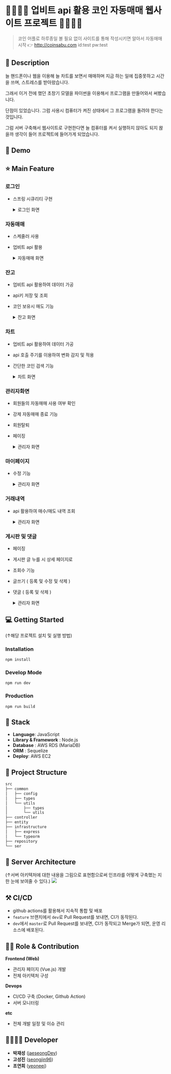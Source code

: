 
# 👨‍👩‍👦‍👦 업비트 api 활용 코인 자동매매 웹사이트 프로젝트 👨‍👩‍👦‍👦 

> 코인 어플로 하루종일 볼 필요 없이 사이트를 통해 작성시키면 알아서 자동매매 시작 👉 http://coinsabu.com   id:test pw:test


## 📖 Description

늘 핸드폰이나 웹을 이용해 늘 차트를 보면서 매매하며 지금 하는 일에 집중못하고 시간을 쓰며, 스트레스를 받아왔습니다.

그래서 이거 전에 했던 초창기 모델을 파이썬을 이용해서 프로그램을 만들어와서 써봤습니다.

단점이 있었습니다. 그럼 사용시 컴퓨터가 켜진 상태에서 그 프로그램을 돌려야 한다는 것입니다.

그럼 서버 구축해서 웹사이트로 구현한다면 늘 컴퓨터를 켜서 실행하지 않아도 되지 왆을까 생각이 들어 프로젝트에 들어가게 되었습니다.


## :baby_chick: Demo

## ⭐ Main Feature
### 로그인
- 스프링 시큐리티 구현

    <details>
    <summary>로그인 화면</summary>
       
    <img src="https://github.com/user-attachments/assets/71a5ef2d-b168-4291-9ef6-d96db078e5c5" alt="로그인화면"/>
        
    </details>

### 자동매매
- 스케줄러 사용
- 업비트 api 활용

    <details>
    <summary>자동매매 화면</summary>
       
    <img src="https://github.com/user-attachments/assets/317b6a38-9312-409c-9cd4-da3cf4461c63" alt="자동매매 화면"/>
        
    </details>

### 잔고
- 업비트 api 활용하여 데이터 가공
- api키 저장 및 조회
- 코인 보유시 매도 기능 

    <details>
    <summary>잔고 화면</summary>
       
    <img src="https://github.com/user-attachments/assets/79221ab3-fa3d-4f58-968c-f02e706f0129" alt="잔고 화면"/>
        
    </details>

### 차트
- 업비트 api 활용하여 데이터 가공
- api 호출 주기를 이용하여 변화 감지 및 적용
- 간단한 코인 검색 기능

    <details>
    <summary>차트 화면</summary>
       
    <img src="https://github.com/user-attachments/assets/f61b3192-98e3-4d7a-ac18-f0cc78a3c84c" alt="차트 화면"/>
        
    </details>

### 관리자화면
- 회원들의 자동매매 사용 여부 확인
- 강제 자동매매 종료 기능
- 회원탈퇴
- 페이징

    <details>
    <summary>관리자 화면</summary>
       
    <img src="https://github.com/user-attachments/assets/035eeebf-e8d4-48f1-b1dd-4605154c4450" alt="관리자 화면"/>
        
    </details>

### 마이페이지
- 수정 기능

    <details>
    <summary>관리자 화면</summary>
       
    <img src="https://github.com/user-attachments/assets/035eeebf-e8d4-48f1-b1dd-4605154c4450" alt="관리자 화면"/>
        
    </details>
  


### 거래내역
- api 활용하여 매수/매도 내역 조회

    <details>
    <summary>관리자 화면</summary>
       
    <img src="https://github.com/user-attachments/assets/035eeebf-e8d4-48f1-b1dd-4605154c4450" alt="관리자 화면"/>
        
    </details>

### 게시판 및 댓글
- 페이징
- 게시판 글 누를 시 상세 페이지로
- 조회수 기능
- 글쓰기 ( 등록 및 수정 및 삭제 )
- 댓글 ( 등록 및 삭제 )

    <details>
    <summary>관리자 화면</summary>
       
    <img src="https://github.com/user-attachments/assets/035eeebf-e8d4-48f1-b1dd-4605154c4450" alt="관리자 화면"/>
        
    </details>



   
## 💻 Getting Started
(↑해당 프로젝트 설치 및 실행 방법)

### Installation
```
npm install
```
### Develop Mode
```
npm run dev
```
### Production
```
npm run build
```

## 🔧 Stack
- **Language**: JavaScript
- **Library & Framework** : Node.js
- **Database** : AWS RDS (MariaDB)
- **ORM** : Sequelize
- **Deploy**: AWS EC2

## :open_file_folder: Project Structure

```markdown
src
├── common
│   ├── config
│   ├── types
│   └── utils
│       ├── types
│       └── utils
├── controller
├── entity
├── infrastructure
│   ├── express
│   └── typeorm
├── repository
└── ser
```

## 🔨 Server Architecture
(↑서버 아키텍처에 대한 내용을 그림으로 표현함으로써 인프라를 어떻게 구축했는 지 한 눈에 보여줄 수 있다.)
![](https://docs.aws.amazon.com/gamelift/latest/developerguide/images/realtime-whatis-architecture-vsd.png)

## ⚒ CI/CD
- github actions를 활용해서 지속적 통합 및 배포
- `feature` 브랜치에서 `dev`로 Pull Request를 보내면, CI가 동작된다.
- `dev`에서 `master`로 Pull Request를 보내면, CI가 동작되고 Merge가 되면, 운영 리소스에 배포된다.

## 👨‍💻 Role & Contribution

**Frontend (Web)**

- 관리자 페이지 (Vue.js) 개발
- 전체 아키텍처 구성

**Devops**

- CI/CD 구축 (Docker, Github Action)
- 서버 모니터링

**etc**

- 전체 개발 일정 및 이슈 관리

## 👨‍👩‍👧‍👦 Developer
*  **박재성** ([jaeseongDev](https://github.com/jaeseongDev))
*  **고성진** ([seongjin96](https://github.com/seongjin96))
*  **조연희** ([yeoneei](https://github.com/yeoneei))
